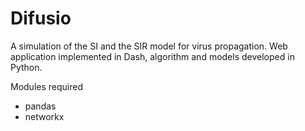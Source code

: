 # Difusio
A simulation of the SI and the SIR model for virus propagation. Web application implemented in Dash, algorithm and models developed in Python.

Modules required
* pandas
* networkx
